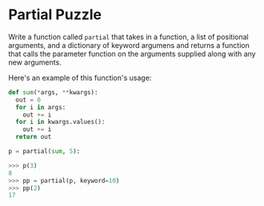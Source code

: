 # Partial Puzzle

Write a function called `partial` that takes in a function, a list of positional
arguments, and a dictionary of keyword argumens and returns a function that
calls the parameter function on the arguments supplied along with any new arguments.

Here's an example of this function's usage:

```python
def sum(*args, **kwargs):
  out = 0
  for i in args:
    out += i
  for i in kwargs.values():
    out += i
  return out

p = partial(sum, 5):
```

```python
>>> p(3)
8
>>> pp = partial(p, keyword=10)
>>> pp(2)
17

```

